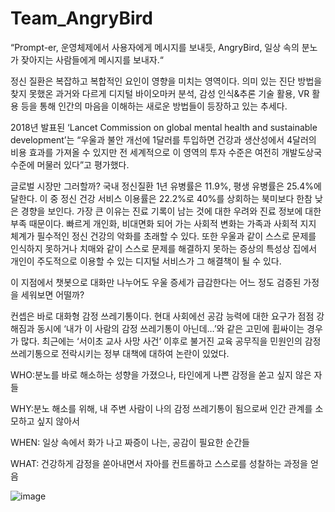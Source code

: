 # Team_AngryBird

“Prompt-er, 운영체제에서 사용자에게 메시지를 보내듯,
AngryBird, 일상 속의 분노가 잦아지는 사람들에게 메시지를 보내자.“

정신 질환은 복잡하고 복합적인 요인이 영향을 미치는 영역이다. 의미 있는 진단 방법을 찾지 못했온 과거와 다르게 디지털 바이오마커 분석, 감성 인식&추론 기술 활용, VR 활용 등을 통해 인간의 마음을 이해하는 새로운 방법들이 등장하고 있는 추세다.

2018년 발표된 ‘Lancet Commission on global mental health and sustainable development’는 “우울과 불안 개선에 1달러를 투입하면 건강과 생산성에서 4달러의 비용 효과를 가져올 수 있지만 전 세계적으로 이 영역의 투자 수준은 여전히 개발도상국 수준에 머물러 있다”고 평가했다.

글로벌 시장만 그러할까? 국내 정신질환 1년 유병률은 11.9%, 평생 유병률은 25.4%에 달한다. 이 중 정신 건강 서비스 이용률은 22.2%로 40%를 상회하는 북미보다 한참 낮은 경향을 보인다. 가장 큰 이유는 진료 기록이 남는 것에 대한 우려와 진료 정보에 대한 부족 때문이다. 빠르게 개인화, 비대면화 되어 가는 사회적 변화는 가족과 사회적 지지 체계가 필수적인 정신 건강의 악화를 초래할 수 있다. 또한 우울과 같이 스스로 문제를 인식하지 못하거나 치매와 같이 스스로 문제를 해결하지 못하는 증상의 특성상 집에서 개인이 주도적으로 이용할 수 있는 디지털 서비스가 그 해결책이 될 수 있다.

이 지점에서 챗봇으로 대화만 나누어도 우울 증세가 급감한다는 어느 정도 검증된 가정을 세워보면 어떨까?

컨셉은 바로 대화형 감정 쓰레기통이다. 현대 사회에선 공감 능력에 대한 요구가 점점 강해짐과 동시에 ‘내가 이 사람의 감정 쓰레기통이 아닌데…’와 같은 고민에 휩싸이는 경우가 많다. 최근에는 ‘서이초 교사 사망 사건’ 이후로 불거진 교육 공무직을 민원인의 감정 쓰레기통으로 전락시키는 정부 대책에 대하여 논란이 있었다.

WHO:분노를 바로 해소하는 성향을 가졌으나, 타인에게 나쁜 감정을 쏟고 싶지 않은 자들 

WHY:분노 해소를 위해, 내 주변 사람이 나의 감정 쓰레기통이 됨으로써 인간 관계를 소모하고 싶지 않아서 

WHEN: 일상 속에서 화가 나고 짜증이 나는, 공감이 필요한 순간들 

WHAT: 건강하게 감정을 쏟아내면서 자아를 컨트롤하고 스스로를 성찰하는 과정을 얻음

![image](https://github.com/youngmin9/AngryBird/assets/93260170/e06a4682-f639-424c-9c1c-1b3559cbb450)
